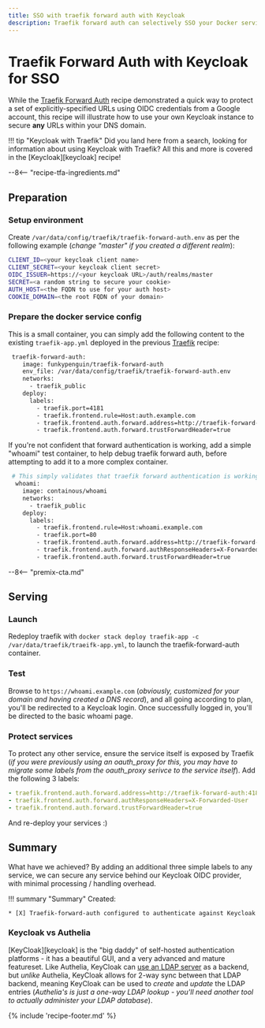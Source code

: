 ```yaml
---
title: SSO with traefik forward auth with Keycloak
description: Traefik forward auth can selectively SSO your Docker services against an authentication backend using OIDC, and Keycloak is a perfect, self-hosted match.
---
```

# Traefik Forward Auth with Keycloak for SSO

While the [Traefik Forward Auth](/docker-swarm/traefik-forward-auth/) recipe demonstrated a quick way to protect a set of explicitly-specified URLs using OIDC credentials from a Google account, this recipe will illustrate how to use your own Keycloak instance to secure **any** URLs within your DNS domain.

!!! tip "Keycloak with Traefik"
    Did you land here from a search, looking for information about using Keycloak with Traefik? All this and more is covered in the [Keycloak][keycloak] recipe!

--8<-- "recipe-tfa-ingredients.md"

## Preparation

### Setup environment

Create `/var/data/config/traefik/traefik-forward-auth.env` as per the following example (_change "master" if you created a different realm_):

```bash
CLIENT_ID=<your keycloak client name>
CLIENT_SECRET=<your keycloak client secret>
OIDC_ISSUER=https://<your keycloak URL>/auth/realms/master
SECRET=<a random string to secure your cookie>
AUTH_HOST=<the FQDN to use for your auth host>
COOKIE_DOMAIN=<the root FQDN of your domain>
```

### Prepare the docker service config

This is a small container, you can simply add the following content to the existing `traefik-app.yml` deployed in the previous [Traefik](/docker-swarm/traefik/) recipe:

```bash
 traefik-forward-auth:
    image: funkypenguin/traefik-forward-auth
    env_file: /var/data/config/traefik/traefik-forward-auth.env
    networks:
      - traefik_public
    deploy:
      labels:
        - traefik.port=4181
        - traefik.frontend.rule=Host:auth.example.com
        - traefik.frontend.auth.forward.address=http://traefik-forward-auth:4181
        - traefik.frontend.auth.forward.trustForwardHeader=true
```

If you're not confident that forward authentication is working, add a simple "whoami" test container, to help debug traefik forward auth, before attempting to add it to a more complex container.

```bash
 # This simply validates that traefik forward authentication is working
  whoami:
    image: containous/whoami
    networks:
      - traefik_public
    deploy:
      labels:
        - traefik.frontend.rule=Host:whoami.example.com
        - traefik.port=80
        - traefik.frontend.auth.forward.address=http://traefik-forward-auth:4181
        - traefik.frontend.auth.forward.authResponseHeaders=X-Forwarded-User
        - traefik.frontend.auth.forward.trustForwardHeader=true
```

--8<-- "premix-cta.md"

## Serving

### Launch

Redeploy traefik with `docker stack deploy traefik-app -c /var/data/traefik/traeifk-app.yml`, to launch the traefik-forward-auth container.

### Test

Browse to `https://whoami.example.com` (_obviously, customized for your domain and having created a DNS record_), and all going according to plan, you'll be redirected to a Keycloak login. Once successfully logged in, you'll be directed to the basic whoami page.

### Protect services

To protect any other service, ensure the service itself is exposed by Traefik (_if you were previously using an oauth_proxy for this, you may have to migrate some labels from the oauth_proxy serivce to the service itself_). Add the following 3 labels:

```yaml
- traefik.frontend.auth.forward.address=http://traefik-forward-auth:4181
- traefik.frontend.auth.forward.authResponseHeaders=X-Forwarded-User
- traefik.frontend.auth.forward.trustForwardHeader=true
```

And re-deploy your services :)

## Summary

What have we achieved? By adding an additional three simple labels to any service, we can secure any service behind our Keycloak OIDC provider, with minimal processing / handling overhead.

!!! summary "Summary"
    Created:

    * [X] Traefik-forward-auth configured to authenticate against Keycloak

[^1]: Keycloak is very powerful. You can add 2FA and all other clever things outside of the scope of this simple recipe ;)

### Keycloak vs Authelia

[KeyCloak][keycloak] is the "big daddy" of self-hosted authentication platforms - it has a beautiful GUI, and a very advanced and mature featureset. Like Authelia, KeyCloak can [use an LDAP server](/recipes/keycloak/authenticate-against-openldap/) as a backend, but _unlike_ Authelia, KeyCloak allows for 2-way sync between that LDAP backend, meaning KeyCloak can be used to _create_ and _update_ the LDAP entries (*Authelia's is just a one-way LDAP lookup - you'll need another tool to actually administer your LDAP database*).

{% include 'recipe-footer.md' %}
